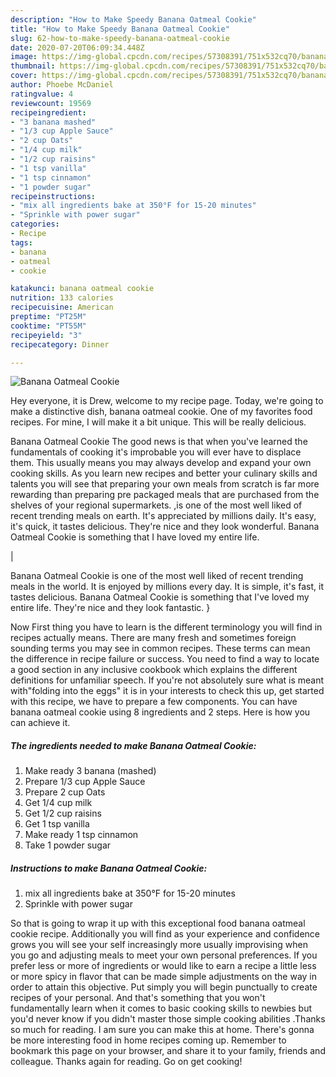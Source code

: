 ```yaml
---
description: "How to Make Speedy Banana Oatmeal Cookie"
title: "How to Make Speedy Banana Oatmeal Cookie"
slug: 62-how-to-make-speedy-banana-oatmeal-cookie
date: 2020-07-20T06:09:34.448Z
image: https://img-global.cpcdn.com/recipes/57308391/751x532cq70/banana-oatmeal-cookie-recipe-main-photo.jpg
thumbnail: https://img-global.cpcdn.com/recipes/57308391/751x532cq70/banana-oatmeal-cookie-recipe-main-photo.jpg
cover: https://img-global.cpcdn.com/recipes/57308391/751x532cq70/banana-oatmeal-cookie-recipe-main-photo.jpg
author: Phoebe McDaniel
ratingvalue: 4
reviewcount: 19569
recipeingredient:
- "3 banana mashed"
- "1/3 cup Apple Sauce"
- "2 cup Oats"
- "1/4 cup milk"
- "1/2 cup raisins"
- "1 tsp vanilla"
- "1 tsp cinnamon"
- "1 powder sugar"
recipeinstructions:
- "mix all ingredients bake at 350°F for 15-20 minutes"
- "Sprinkle with power sugar"
categories:
- Recipe
tags:
- banana
- oatmeal
- cookie

katakunci: banana oatmeal cookie 
nutrition: 133 calories
recipecuisine: American
preptime: "PT25M"
cooktime: "PT55M"
recipeyield: "3"
recipecategory: Dinner

---
```



![Banana Oatmeal Cookie](https://img-global.cpcdn.com/recipes/57308391/751x532cq70/banana-oatmeal-cookie-recipe-main-photo.jpg)

Hey everyone, it is Drew, welcome to my recipe page. Today, we're going to make a distinctive dish, banana oatmeal cookie. One of my favorites food recipes. For mine, I will make it a bit unique. This will be really delicious.

Banana Oatmeal Cookie The good news is that when you've learned the fundamentals of cooking it's improbable you will ever have to displace them. This usually means you may always develop and expand your own cooking skills. As you learn new recipes and better your culinary skills and talents you will see that preparing your own meals from scratch is far more rewarding than preparing pre packaged meals that are purchased from the shelves of your regional supermarkets.
,is one of the most well liked of recent trending meals on earth. It's appreciated by millions daily. It's easy, it's quick, it tastes delicious. They're nice and they look wonderful. Banana Oatmeal Cookie is something that I have loved my entire life.


|


Banana Oatmeal Cookie is one of the most well liked of recent trending meals in the world. It is enjoyed by millions every day. It is simple, it's fast, it tastes delicious. Banana Oatmeal Cookie is something that I've loved my entire life. They're nice and they look fantastic.
}

Now First thing you have to learn is the different terminology you will find in recipes actually means. There are many fresh and sometimes foreign sounding terms you may see in common recipes. These terms can mean the difference in recipe failure or success. You need to find a way to locate a good section in any inclusive cookbook which explains the different definitions for unfamiliar speech. If you're not absolutely sure what is meant with"folding into the eggs" it is in your interests to check this up,
get started with this recipe, we have to prepare a few components. You can have banana oatmeal cookie using 8 ingredients and 2 steps. Here is how you can achieve it.

<!--inarticleads1-->

##### The ingredients needed to make Banana Oatmeal Cookie:

1. Make ready 3 banana (mashed)
1. Prepare 1/3 cup Apple Sauce
1. Prepare 2 cup Oats
1. Get 1/4 cup milk
1. Get 1/2 cup raisins
1. Get 1 tsp vanilla
1. Make ready 1 tsp cinnamon
1. Take 1 powder sugar




<!--inarticleads2-->

##### Instructions to make Banana Oatmeal Cookie:

1. mix all ingredients bake at 350°F for 15-20 minutes
1. Sprinkle with power sugar




So that is going to wrap it up with this exceptional food banana oatmeal cookie recipe. Additionally you will find as your experience and confidence grows you will see your self increasingly more usually improvising when you go and adjusting meals to meet your own personal preferences. If you prefer less or more of ingredients or would like to earn a recipe a little less or more spicy in flavor that can be made simple adjustments on the way in order to attain this objective. Put simply you will begin punctually to create recipes of your personal. And that's something that you won't fundamentally learn when it comes to basic cooking skills to newbies but you'd never know if you didn't master those simple cooking abilities .Thanks so much for reading. I am sure you can make this at home. There's gonna be more interesting food in home recipes coming up. Remember to bookmark this page on your browser, and share it to your family, friends and colleague. Thanks again for reading. Go on get cooking!

